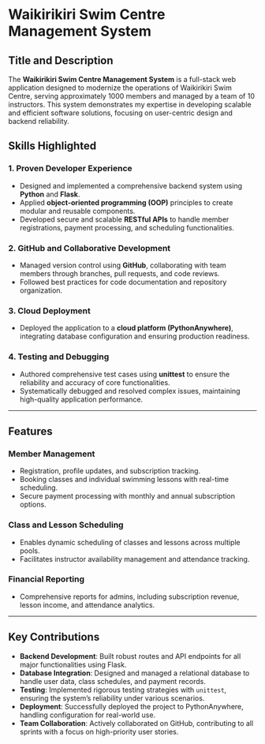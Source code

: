 

# **Waikirikiri Swim Centre Management System**

## **Title and Description**

The **Waikirikiri Swim Centre Management System** is a full-stack web application designed to modernize the operations of Waikirikiri Swim Centre, serving approximately 1000 members and managed by a team of 10 instructors. This system demonstrates my expertise in developing scalable and efficient software solutions, focusing on user-centric design and backend reliability.


## **Skills Highlighted**

### **1. Proven Developer Experience**
- Designed and implemented a comprehensive backend system using **Python** and **Flask**.
- Applied **object-oriented programming (OOP)** principles to create modular and reusable components.
- Developed secure and scalable **RESTful APIs** to handle member registrations, payment processing, and scheduling functionalities.

### **2. GitHub and Collaborative Development**
- Managed version control using **GitHub**, collaborating with team members through branches, pull requests, and code reviews.
- Followed best practices for code documentation and repository organization.

### **3. Cloud Deployment**
- Deployed the application to a **cloud platform (PythonAnywhere)**, integrating database configuration and ensuring production readiness.

### **4. Testing and Debugging**
- Authored comprehensive test cases using **unittest** to ensure the reliability and accuracy of core functionalities.
- Systematically debugged and resolved complex issues, maintaining high-quality application performance.

---

## **Features**

### **Member Management**
- Registration, profile updates, and subscription tracking.
- Booking classes and individual swimming lessons with real-time scheduling.
- Secure payment processing with monthly and annual subscription options.

### **Class and Lesson Scheduling**
- Enables dynamic scheduling of classes and lessons across multiple pools.
- Facilitates instructor availability management and attendance tracking.

### **Financial Reporting**
- Comprehensive reports for admins, including subscription revenue, lesson income, and attendance analytics.

---

## **Key Contributions**

- **Backend Development**: Built robust routes and API endpoints for all major functionalities using Flask.
- **Database Integration**: Designed and managed a relational database to handle user data, class schedules, and payment records.
- **Testing**: Implemented rigorous testing strategies with `unittest`, ensuring the system’s reliability under various scenarios.
- **Deployment**: Successfully deployed the project to PythonAnywhere, handling configuration for real-world use.
- **Team Collaboration**: Actively collaborated on GitHub, contributing to all sprints with a focus on high-priority user stories.


